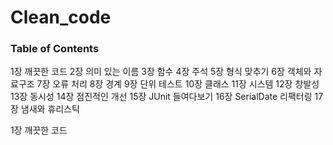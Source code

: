 # Clean_code

### Table of Contents

1장 깨끗한 코드
2장 의미 있는 이름
3장 함수
4장 주석
5장 형식 맞추기
6장 객체와 자료구조
7장 오류 처리
8장 경계
9장 단위 테스트
10장 클래스
11장 시스템
12장 창발성
13장 동시성
14장 점진적인 개선
15장 JUnit 들여다보기
16장 SerialDate 리팩터링
17장 냄새와 휴리스틱

1장 깨끗한 코드